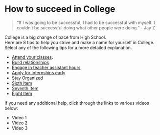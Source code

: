 # How to succeed in College

> “If I was going to be successful, I had to be successful with myself. I couldn’t be successful doing what other people were doing.” - Jay Z

College is a big change of pace from High School. 
<br/>
Here are 8 tips to help you strive and make a name for yourself in College.
<br/>
Select any of the following tips for a more detailed explanation.

- [Attend your classes](https://github.com/wardenevanMU/IT1600MarkdownFinal/blob/Master/AttendClasses.md).
- [Build relationships](https://github.com/wardenevanMU/IT1600MarkdownFinal/blob/Master/BuildRelationships.md)
- [Engage in teacher assistant hours](https://github.com/wardenevanMU/IT1600MarkdownFinal/blob/Master/TAHours.md)
- [Apply for internships early](https://github.com/wardenevanMU/IT1600MarkdownFinal/blob/Master/AttendClasses.md)
- [Stay Organized](https://github.com/wardenevanMU/IT1600MarkdownFinal/blob/Master/AttendClasses.md)
- [Sixth Item](https://github.com/wardenevanMU/IT1600MarkdownFinal/blob/Master/AttendClasses.md)
- [Seventh Item](https://github.com/wardenevanMU/IT1600MarkdownFinal/blob/Master/AttendClasses.md)
- [Eight Item](https://github.com/wardenevanMU/IT1600MarkdownFinal/blob/Master/AttendClasses.md)



If you need any additional help, click through the links to various videos below:
- Video 1
- Video 2
- Video 3


